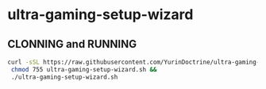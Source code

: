 # ultra-gaming-setup-wizard

## CLONNING and RUNNING

```sh
curl -sSL https://raw.githubusercontent.com/YurinDoctrine/ultra-gaming-setup-wizard/main/ultra-gaming-setup-wizard.sh >ultra-gaming-setup-wizard.sh &&
 chmod 755 ultra-gaming-setup-wizard.sh &&
 ./ultra-gaming-setup-wizard.sh
```
